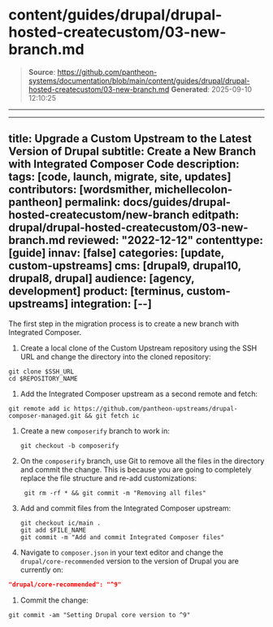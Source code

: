 # content/guides/drupal/drupal-hosted-createcustom/03-new-branch.md

> **Source**: https://github.com/pantheon-systems/documentation/blob/main/content/guides/drupal/drupal-hosted-createcustom/03-new-branch.md
> **Generated**: 2025-09-10 12:10:25

---

---
title: Upgrade a Custom Upstream to the Latest Version of Drupal
subtitle: Create a New Branch with Integrated Composer Code
description: 
tags: [code, launch, migrate, site, updates]
contributors: [wordsmither, michellecolon-pantheon]
permalink: docs/guides/drupal-hosted-createcustom/new-branch
editpath: drupal/drupal-hosted-createcustom/03-new-branch.md
reviewed: "2022-12-12"
contenttype: [guide]
innav: [false]
categories: [update, custom-upstreams]
cms: [drupal9, drupal10, drupal8, drupal]
audience: [agency, development]
product: [terminus, custom-upstreams]
integration: [--]
---

The first step in the migration process is to create a new branch with Integrated Composer.

1. Create a local clone of the Custom Upstream repository using the SSH URL and change the directory into the cloned repository:

  ```bash{promptUser:user}
  git clone $SSH_URL
  cd $REPOSITORY_NAME
  ```

1. Add the Integrated Composer upstream as a second remote and fetch:

  ```bash{promptUser:user}
  git remote add ic https://github.com/pantheon-upstreams/drupal-composer-managed.git && git fetch ic
  ```

1. Create a new `composerify` branch to work in:

   ```bash{promptUser:user}
   git checkout -b composerify
   ```

1. On the `composerify` branch, use Git to remove all the files in the directory and commit the change. This is because you are going to completely replace the file structure and re-add customizations:

   ```bash{promptUser:user}
    git rm -rf * && git commit -m "Removing all files"
    ```

1. Add and commit files from the Integrated Composer upstream:

   ```bash{promptUser:user}
   git checkout ic/main .
   git add $FILE_NAME
   git commit -m "Add and commit Integrated Composer files"
   ```

1. Navigate to `composer.json` in your text editor and change the `drupal/core-recommended` version to the version of Drupal you are currently on:

  ```json:title=upstream-configuration/composer.json
  "drupal/core-recommended": "^9"
  ```

1. Commit the change:

  ```bash{promptUser:user}
  git commit -am "Setting Drupal core version to ^9"
  ```

